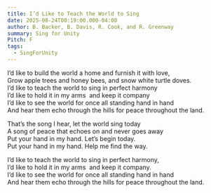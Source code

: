 ```yaml
---
title: I’d Like to Teach the World to Sing
date: 2025-08-24T00:19:00.000-04:00
author: B. Backer, B. Davis, R. Cook, and R. Greenway
summary: Sing for Unity
Pitch: F
tags:
  - SingForUnity
---
```

I’d like to build the world a home and furnish it with love,\
Grow apple trees and honey bees, and snow white turtle doves.\
I’d like to teach the world to sing in perfect harmony \
I’d like to hold it in my arms  and keep it company \
I’d like to see the world for once all standing hand in hand \
And hear them echo through the hills for peace throughout the land.

That’s the song I hear, let the world sing today \
A song of peace that echoes on and never goes away \
Put your hand in my hand. Let’s begin today.\
Put your hand in my hand. Help me find the way.

I’d like to teach the world to sing in perfect harmony, \
I’d like to hold it in my arms  and keep it company.\
I’d like to see the world for once all standing hand in hand \
And hear them echo through the hills for peace throughout the land.
